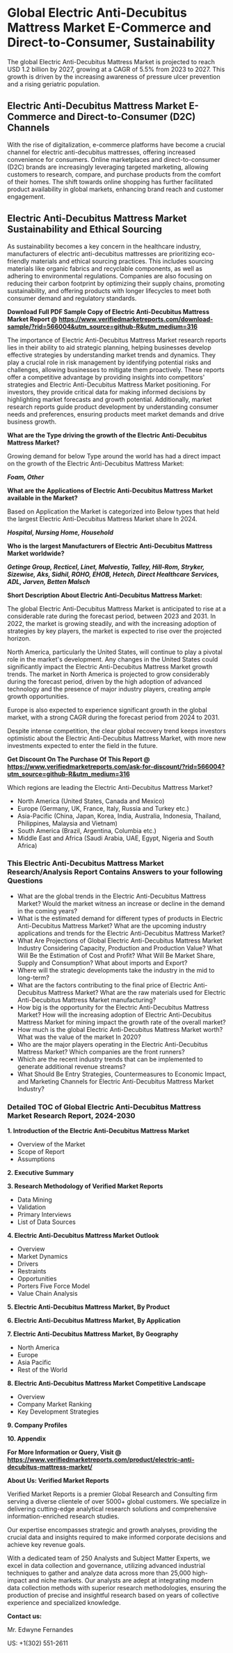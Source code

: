 <h1>Global Electric Anti-Decubitus Mattress Market E-Commerce and Direct-to-Consumer, Sustainability</h1><p class=""><p>The global Electric Anti-Decubitus Mattress Market is projected to reach USD 1.2 billion by 2027, growing at a CAGR of 5.5% from 2023 to 2027. This growth is driven by the increasing awareness of pressure ulcer prevention and a rising geriatric population.</p><h2>Electric Anti-Decubitus Mattress Market E-Commerce and Direct-to-Consumer (D2C) Channels</h2><p>With the rise of digitalization, e-commerce platforms have become a crucial channel for electric anti-decubitus mattresses, offering increased convenience for consumers. Online marketplaces and direct-to-consumer (D2C) brands are increasingly leveraging targeted marketing, allowing customers to research, compare, and purchase products from the comfort of their homes. The shift towards online shopping has further facilitated product availability in global markets, enhancing brand reach and customer engagement.</p><h2>Electric Anti-Decubitus Mattress Market Sustainability and Ethical Sourcing</h2><p>As sustainability becomes a key concern in the healthcare industry, manufacturers of electric anti-decubitus mattresses are prioritizing eco-friendly materials and ethical sourcing practices. This includes sourcing materials like organic fabrics and recyclable components, as well as adhering to environmental regulations. Companies are also focusing on reducing their carbon footprint by optimizing their supply chains, promoting sustainability, and offering products with longer lifecycles to meet both consumer demand and regulatory standards.</p></p><p class=""><strong>Download Full PDF Sample Copy of Electric Anti-Decubitus Mattress Market Report @ <a href="https://www.verifiedmarketreports.com/download-sample/?rid=566004&utm_source=github-R&utm_medium=316" target="_blank">https://www.verifiedmarketreports.com/download-sample/?rid=566004&utm_source=github-R&utm_medium=316</a></strong></p><p>The importance of&nbsp;Electric Anti-Decubitus Mattress Market research reports lies in their ability to aid strategic planning, helping businesses develop effective strategies by understanding market trends and dynamics. They play a crucial role in risk management by identifying potential risks and challenges, allowing businesses to mitigate them proactively. These reports offer a competitive advantage by providing insights into competitors' strategies and Electric Anti-Decubitus Mattress Market positioning. For investors, they provide critical data for making informed decisions by highlighting market forecasts and growth potential. Additionally, market research reports guide product development by understanding consumer needs and preferences, ensuring products meet market demands and drive business growth.</p><p><strong>What are the&nbsp;Type driving the growth of the Electric Anti-Decubitus Mattress Market?</strong></p><p id="" class="">Growing demand for below Type around the world has had a direct impact on the growth of the Electric Anti-Decubitus Mattress Market:</p><p class=""><em><strong>Foam, Other</strong></em></p><p class=""><strong>What are the&nbsp;Applications&nbsp;of Electric Anti-Decubitus Mattress Market available in the Market?</strong></p><p id="" class="">Based on Application the Market is categorized into Below types that held the largest Electric Anti-Decubitus Mattress Market share In 2024.</p><p class=""><em><strong>Hospital, Nursing Home, Household</strong></em></p><p class=""><strong>Who is the largest Manufacturers of Electric Anti-Decubitus Mattress Market worldwide?</strong></p><p><em><strong>Getinge Group, Recticel, Linet, Malvestio, Talley, Hill-Rom, Stryker, Sizewise, Aks, Sidhil, ROHO, EHOB, Hetech, Direct Healthcare Services, ADL, Jarven, Betten Malsch</strong></em></p><p id="" class=""><strong>Short Description About Electric Anti-Decubitus Mattress Market:</strong></p><p>The global Electric Anti-Decubitus Mattress Market is anticipated to rise at a considerable rate during the forecast period, between 2023 and 2031. In 2022, the market is growing steadily, and with the increasing adoption of strategies by key players, the market is expected to rise over the projected horizon.</p><p>North America, particularly the United States, will continue to play a pivotal role in the market's development. Any changes in the United States could significantly impact the Electric Anti-Decubitus Mattress Market growth trends. The market in North America is projected to grow considerably during the forecast period, driven by the high adoption of advanced technology and the presence of major industry players, creating ample growth opportunities.</p><p>Europe is also expected to experience significant growth in the global market, with a strong CAGR during the forecast period from 2024 to 2031.</p><p>Despite intense competition, the clear global recovery trend keeps investors optimistic about the Electric Anti-Decubitus Mattress Market, with more new investments expected to enter the field in the future.</p><p id="" class=""><strong>Get Discount On The Purchase Of This Report @ <a href="https://www.verifiedmarketreports.com/ask-for-discount/?rid=566004?utm_source=github-R&utm_medium=316" target="_blank">https://www.verifiedmarketreports.com/ask-for-discount/?rid=566004?utm_source=github-R&utm_medium=316</a></strong></p><p class="">Which regions are leading the Electric Anti-Decubitus Mattress Market?</p><ul><li>North America (United States, Canada and Mexico)</li><li>Europe (Germany, UK, France, Italy, Russia and Turkey etc.)</li><li>Asia-Pacific (China, Japan, Korea, India, Australia, Indonesia, Thailand, Philippines, Malaysia and Vietnam)</li><li>South America (Brazil, Argentina, Columbia etc.)</li><li>Middle East and Africa (Saudi Arabia, UAE, Egypt, Nigeria and South Africa)</li></ul><h3 id="" class="">This Electric Anti-Decubitus Mattress Market Research/Analysis Report Contains Answers to your following Questions</h3><ul><li>What are the global trends in the Electric Anti-Decubitus Mattress Market? Would the market witness an increase or decline in the demand in the coming years?</li><li>What is the estimated demand for different types of products in Electric Anti-Decubitus Mattress Market? What are the upcoming industry applications and trends for the Electric Anti-Decubitus Mattress Market?</li><li>What Are Projections of Global Electric Anti-Decubitus Mattress Market Industry Considering Capacity, Production and Production Value? What Will Be the Estimation of Cost and Profit? What Will Be Market Share, Supply and Consumption? What about imports and Export?</li><li>Where will the strategic developments take the industry in the mid to long-term?</li><li>What are the factors contributing to the final price of Electric Anti-Decubitus Mattress Market? What are the raw materials used for Electric Anti-Decubitus Mattress Market manufacturing?</li><li>How big is the opportunity for the Electric Anti-Decubitus Mattress Market? How will the increasing adoption of Electric Anti-Decubitus Mattress Market for mining impact the growth rate of the overall market?</li><li>How much is the global Electric Anti-Decubitus Mattress Market worth? What was the value of the market In 2020?</li><li>Who are the major players operating in the Electric Anti-Decubitus Mattress Market? Which companies are the front runners?</li><li>Which are the recent industry trends that can be implemented to generate additional revenue streams?</li><li>What Should Be Entry Strategies, Countermeasures to Economic Impact, and Marketing Channels for Electric Anti-Decubitus Mattress Market Industry?</li></ul><h3 id="" class="">Detailed TOC of Global Electric Anti-Decubitus Mattress Market Research Report, 2024-2030</h3><p id="" class=""><strong>1. Introduction of the Electric Anti-Decubitus Mattress Market</strong></p><ul><li>Overview of the Market</li><li>Scope of Report</li><li>Assumptions</li></ul><p id="" class=""><strong>2. Executive Summary</strong></p><p id="" class=""><strong>3. Research Methodology of Verified Market Reports</strong></p><ul><li>Data Mining</li><li>Validation</li><li>Primary Interviews</li><li>List of Data Sources</li></ul><p id="" class=""><strong>4. Electric Anti-Decubitus Mattress Market Outlook</strong></p><ul><li>Overview</li><li>Market Dynamics</li><li>Drivers</li><li>Restraints</li><li>Opportunities</li><li>Porters Five Force Model</li><li>Value Chain Analysis</li></ul><p id="" class=""><strong>5. Electric Anti-Decubitus Mattress Market, By Product</strong></p><p id="" class=""><strong>6. Electric Anti-Decubitus Mattress Market, By Application</strong></p><p id="" class=""><strong>7. Electric Anti-Decubitus Mattress Market, By Geography</strong></p><ul><li>North America</li><li>Europe</li><li>Asia Pacific</li><li>Rest of the World</li></ul><p id="" class=""><strong>8. Electric Anti-Decubitus Mattress Market Competitive Landscape</strong></p><ul><li>Overview</li><li>Company Market Ranking</li><li>Key Development Strategies</li></ul><p id="" class=""><strong>9. Company Profiles</strong></p><p id="" class=""><strong>10. Appendix</strong></p><p id="" class=""><strong>For More Information or Query, Visit @ <a href="https://www.verifiedmarketreports.com/product/electric-anti-decubitus-mattress-market/" target="_blank">https://www.verifiedmarketreports.com/product/electric-anti-decubitus-mattress-market/</a></strong></p><p id="" class=""><strong>About Us: Verified Market Reports</strong></p><p id="" class="">Verified Market Reports is a premier Global Research and Consulting firm serving a diverse clientele of over 5000+ global customers. We specialize in delivering cutting-edge analytical research solutions and comprehensive information-enriched research studies.</p><p id="" class="">Our expertise encompasses strategic and growth analyses, providing the crucial data and insights required to make informed corporate decisions and achieve key revenue goals.</p><p id="" class="">With a dedicated team of 250 Analysts and Subject Matter Experts, we excel in data collection and governance, utilizing advanced industrial techniques to gather and analyze data across more than 25,000 high-impact and niche markets. Our analysts are adept at integrating modern data collection methods with superior research methodologies, ensuring the production of precise and insightful research based on years of collective experience and specialized knowledge.</p><p id="" class=""><strong>Contact us:</strong></p><p id="" class="">Mr. Edwyne Fernandes</p><p id="" class="">US: +1(302) 551-2611</p>